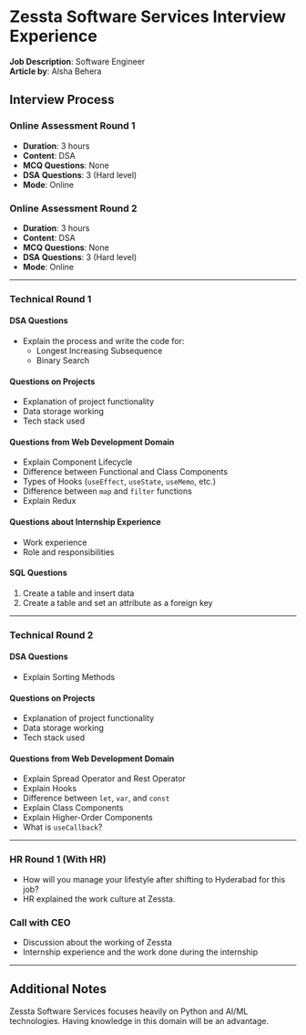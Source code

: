 # Zessta Software Services Interview Experience


**Job Description**: Software Engineer  
**Article by**: Alsha Behera<br/>

## Interview Process

### Online Assessment Round 1
- **Duration**: 3 hours  
- **Content**: DSA  
- **MCQ Questions**: None  
- **DSA Questions**: 3 (Hard level)  
- **Mode**: Online  

### Online Assessment Round 2
- **Duration**: 3 hours  
- **Content**: DSA  
- **MCQ Questions**: None  
- **DSA Questions**: 3 (Hard level)  
- **Mode**: Online  

---

### Technical Round 1
#### DSA Questions
- Explain the process and write the code for:
  - Longest Increasing Subsequence
  - Binary Search  

#### Questions on Projects
- Explanation of project functionality
- Data storage working
- Tech stack used  

#### Questions from Web Development Domain
- Explain Component Lifecycle
- Difference between Functional and Class Components
- Types of Hooks (`useEffect`, `useState`, `useMemo`, etc.)
- Difference between `map` and `filter` functions
- Explain Redux  

#### Questions about Internship Experience
- Work experience
- Role and responsibilities  

#### SQL Questions
1. Create a table and insert data
2. Create a table and set an attribute as a foreign key  

---

### Technical Round 2
#### DSA Questions
- Explain Sorting Methods  

#### Questions on Projects
- Explanation of project functionality
- Data storage working
- Tech stack used  

#### Questions from Web Development Domain
- Explain Spread Operator and Rest Operator
- Explain Hooks
- Difference between `let`, `var`, and `const`
- Explain Class Components
- Explain Higher-Order Components
- What is `useCallback`?  

---

### HR Round 1 (With HR)
- How will you manage your lifestyle after shifting to Hyderabad for this job?
- HR explained the work culture at Zessta.  

### Call with CEO
- Discussion about the working of Zessta
- Internship experience and the work done during the internship  

---

## Additional Notes
Zessta Software Services focuses heavily on Python and AI/ML technologies. Having knowledge in this domain will be an advantage.
